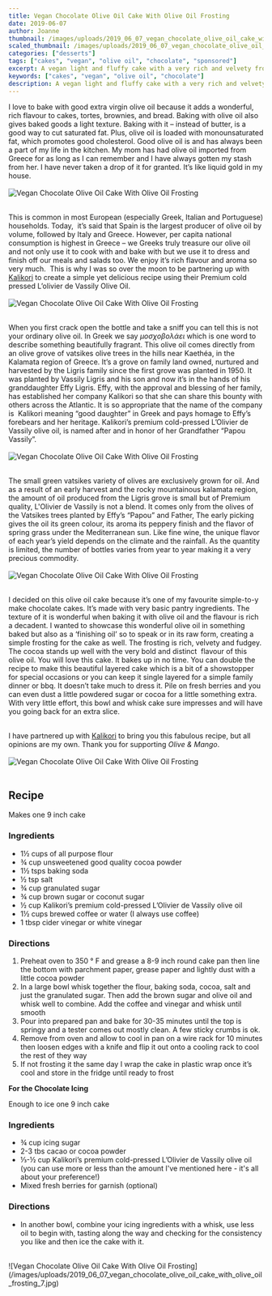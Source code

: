 ```yaml
---
title: Vegan Chocolate Olive Oil Cake With Olive Oil Frosting
date: 2019-06-07
author: Joanne
thumbnail: /images/uploads/2019_06_07_vegan_chocolate_olive_oil_cake_with_olive_oil_frosting_1.jpg
scaled_thumbnail: /images/uploads/2019_06_07_vegan_chocolate_olive_oil_cake_with_olive_oil_frosting_0.jpg
categories: ["desserts"]
tags: ["cakes", "vegan", "olive oil", "chocolate", "sponsored"]
excerpt: A vegan light and fluffy cake with a very rich and velvety frosting
keywords: ["cakes", "vegan", "olive oil", "chocolate"]
description: A vegan light and fluffy cake with a very rich and velvety frosting
---
```


I love to bake with good extra virgin olive oil because it adds a wonderful, rich flavour to cakes, tortes, brownies, and bread. Baking with olive oil also gives baked goods a light texture. Baking with it – instead of butter, is a good way to cut saturated fat. Plus, olive oil is loaded with monounsaturated fat, which promotes good cholesterol. Good olive oil is and has always been a part of my life in the kitchen. My mom has had olive oil imported from Greece for as long as I can remember and I have always gotten my stash from her. I have never taken a drop of it for granted. It’s like liquid gold in my house.
</br>
</br>
![Vegan Chocolate Olive Oil Cake With Olive Oil Frosting](/images/uploads/2019_06_07_vegan_chocolate_olive_oil_cake_with_olive_oil_frosting_2.jpg)
</br>
</br>

 This is common in most European (especially Greek, Italian and Portuguese) households. Today,  it’s said that Spain is the largest producer of olive oil by volume, followed by Italy and Greece. However, per capita national consumption is highest in Greece – we Greeks truly treasure our olive oil and not only use it to cook with and bake with but we use it to dress and finish off our meals and salads too. We enjoy it’s rich flavour and aroma so very much.  This is why I was so over the moon to be partnering up with <span class="highlight"><a rel="nofollow" href="http://kalikori.com/">Kalikori</a></span> to create a simple yet delicious recipe using their Premium cold pressed L’olivier de Vassily Olive Oil.
 </br>
</br>
![Vegan Chocolate Olive Oil Cake With Olive Oil Frosting](/images/uploads/2019_06_07_vegan_chocolate_olive_oil_cake_with_olive_oil_frosting_3.jpg)
</br>
</br>

When you first crack open the bottle and take a sniff you can tell this is not your ordinary olive oil. In Greek we say _μοσχοβολάει_ which is one word to describe something beautifully fragrant. This olive oil comes directly from an olive grove of vatsikes olive trees in the hills near Kaethéa, in the Kalamata region of Greece. It’s a grove on family land owned, nurtured and harvested by the Ligris family since the first grove was planted in 1950. It was planted by Vassily Ligris and his son and now it’s in the hands of his granddaughter Effy Ligris. Effy, with the approval and blessing of her family, has established her company Kalikori so that she can share this bounty with others across the Atlantic. It is so appropriate that the name of the company is  Kalikori meaning “good daughter” in Greek and pays homage to Effy’s forebears and her heritage. Kalikori’s premium cold-pressed L’Olivier de Vassily olive oil, is named after and in honor of her Grandfather “Papou Vassily”.
</br>
</br>
![Vegan Chocolate Olive Oil Cake With Olive Oil Frosting](/images/uploads/2019_06_07_vegan_chocolate_olive_oil_cake_with_olive_oil_frosting_4.jpg)
</br>
</br>

The small green vatsikes variety of olives are exclusively grown for oil. And as a result of an early harvest and the rocky mountainous kalamata region, the amount of oil produced from the Ligris grove is small but of Premium quality, L'Olivier de Vassily is not a blend. It comes only from the olives of the Vatsikes trees planted by Effy’s “Papou” and Father, The early picking gives the oil its green colour, its aroma its peppery finish and the flavor of spring grass under the Mediterranean sun. Like fine wine, the unique flavor of each year’s yield depends on the climate and the rainfall. As the quantity is limited, the number of bottles varies from year to year making it a very precious commodity.
</br>
</br>
![Vegan Chocolate Olive Oil Cake With Olive Oil Frosting](/images/uploads/2019_06_07_vegan_chocolate_olive_oil_cake_with_olive_oil_frosting_5.jpg)
</br>
</br>

I decided on this olive oil cake because it’s one of my favourite simple-to-y make chocolate cakes. It’s made with very basic pantry ingredients. The texture of it is wonderful when baking it with olive oil and the flavour is rich a decadent. I wanted to showcase this wonderful olive oil in something baked but also as a ‘finishing oil’ so to speak or in its raw form, creating a simple frosting for the cake as well. The frosting is rich, velvety and fudgey. The cocoa stands up well with the very bold and distinct  flavour of this olive oil. You will love this cake. It bakes up in no time. You can double the recipe to make this beautiful layered cake which is a bit of a showstopper for special occasions or you can keep it single layered for a simple family dinner or bbq. It doesn’t take much to dress it. Pile on fresh berries and you can even dust a little powdered sugar or cocoa for a little something extra. With very little effort, this bowl and whisk cake sure impresses and will have you going back for an extra slice.
</br>
</br>

I have partnered up with <span class="highlight"><a rel="nofollow" href="http://kalikori.com/">Kalikori</a></span> to bring you this fabulous recipe, but all opinions are my own. Thank you for supporting _Olive & Mango_.
</br>
</br>
![Vegan Chocolate Olive Oil Cake With Olive Oil Frosting](/images/uploads/2019_06_07_vegan_chocolate_olive_oil_cake_with_olive_oil_frosting_6.jpg)
</br>
</br>

## Recipe
Makes one 9 inch cake
</br>

### Ingredients

* <span itemprop="ingredients"> 1½ cups of all purpose flour</span>
* <span itemprop="ingredients"> ¾ cup unsweetened good quality cocoa powder</span>
* <span itemprop="ingredients"> 1½ tsps baking soda</span>
* <span itemprop="ingredients"> ½ tsp salt</span>
* <span itemprop="ingredients"> ¾ cup granulated sugar</span>
* <span itemprop="ingredients"> ¾ cup brown sugar or coconut sugar</span>
* <span itemprop="ingredients"> ½ cup Kalikori’s premium cold-pressed L’Olivier de Vassily olive oil</span>
* <span itemprop="ingredients"> 1½ cups brewed coffee or water (I always use coffee)</span>
* <span itemprop="ingredients"> 1 tbsp cider vinegar or white vinegar</span>

### Directions

1. Preheat oven to 350 ° F and grease a 8-9 inch round cake pan then line the bottom with parchment paper, grease paper and lightly dust with a little cocoa powder
2. In a large bowl whisk together the flour, baking soda, cocoa, salt and just the granulated sugar. Then add the brown sugar and olive oil and whisk well to combine. Add the coffee and vinegar and whisk until smooth
3. Pour into prepared pan and bake for 30-35 minutes until the top is springy and a tester comes out mostly clean. A few sticky crumbs is ok.
4. Remove from oven and allow to cool in pan on a wire rack for 10 minutes then loosen edges with a knife and flip it out onto a cooling rack to cool the rest of they way
5. If not frosting it the same day I wrap the cake in plastic wrap once it’s cool and store in the fridge until ready to frost 

__For the Chocolate Icing__

Enough to ice one 9 inch cake 
</br>

### Ingredients

* <span itemprop="ingredients">&frac34; cup icing sugar </span>
* <span itemprop="ingredients">2-3 tbs cacao or cocoa powder</span>
* <span itemprop="ingredients">&frac13;-&frac12; cup Kalikori’s premium cold-pressed L’Olivier de Vassily olive oil (you can use more or less than the amount I've mentioned here - it's all about your preference!)</span>
* <span itemprop="ingredients">Mixed fresh berries for garnish (optional) </span>

### Directions

* In another bowl, combine your icing ingredients with a whisk, use less oil to begin with, tasting along the way and checking for the consistency you like and then ice the cake with it.

</br>
![Vegan Chocolate Olive Oil Cake With Olive Oil Frosting](/images/uploads/2019_06_07_vegan_chocolate_olive_oil_cake_with_olive_oil_frosting_7.jpg)
